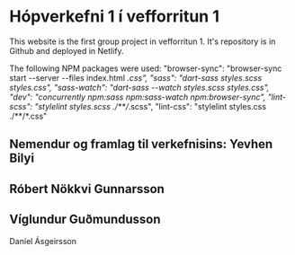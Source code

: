 # Hópverkefni 1 í vefforritun 1

This website is the first group project in vefforritun 1. It's repository is in Github and deployed in Netlify.

The following NPM packages were used:
    "browser-sync": "browser-sync start --server --files index.html *.css",
    "sass": "dart-sass styles.scss styles.css",
    "sass-watch": "dart-sass --watch styles.scss styles.css",
    "dev": "concurrently npm:sass npm:sass-watch npm:browser-sync",
    "lint-scss": "stylelint styles.scss ./**/*.scss",
    "lint-css": "stylelint styles.css ./**/*.css"


Nemendur og framlag til verkefnisins:
Yevhen Bilyi
  - 
Róbert Nökkvi Gunnarsson
  - 
Víglundur Guðmundusson
  -
Daníel Ásgeirsson


